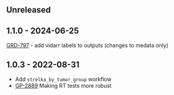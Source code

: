 ## Unreleased 


## 1.1.0 - 2024-06-25
[GRD-797](https://jira.oicr.on.ca/browse/GRD-797) - add vidarr labels to outputs (changes to medata only)
## 1.0.3 - 2022-08-31

* Add `strelka_by_tumor_group` workflow
* [GP-2889](https://jira.oicr.on.ca/browse/GP-2889) Making RT tests more robust
